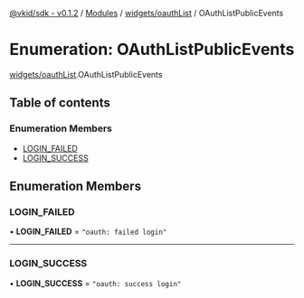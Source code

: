 [@vkid/sdk - v0.1.2](../README.md) / [Modules](../modules.md) / [widgets/oauthList](../modules/widgets_oauthList.md) / OAuthListPublicEvents

# Enumeration: OAuthListPublicEvents

[widgets/oauthList](../modules/widgets_oauthList.md).OAuthListPublicEvents

## Table of contents

### Enumeration Members

- [LOGIN\_FAILED](widgets_oauthList.OAuthListPublicEvents.md#login_failed)
- [LOGIN\_SUCCESS](widgets_oauthList.OAuthListPublicEvents.md#login_success)

## Enumeration Members

### LOGIN\_FAILED

• **LOGIN\_FAILED** = ``"oauth: failed login"``

___

### LOGIN\_SUCCESS

• **LOGIN\_SUCCESS** = ``"oauth: success login"``
